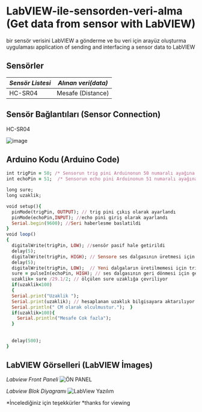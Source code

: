 # LabVIEW-ile-sensorden-veri-alma (Get data from sensor with LabVIEW)
bir sensör verisini LabVIEW a gönderme ve bu veri için arayüz oluşturma uygulaması
application of sending and interfacing a sensor data to LabVIEW


## Sensörler ##
*Sensör Listesi*  | *Alınan veri(data)*
------------- | -------------
HC-SR04 | Mesafe (Distance)



## Sensör Bağlantıları (Sensor Connection) ##

HC-SR04

![image](https://user-images.githubusercontent.com/101727667/172135493-fdf5222c-c977-49db-af14-450cef4b9014.png)


## Arduino Kodu (Arduino Code) ##


```ruby
int trigPin = 50; /* Sensorun trig pini Arduinonun 50 numaralı ayağına bağlandı */
int echoPin = 51;  /* Sensorun echo pini Arduinonun 51 numaralı ayağına bağlandı */

long sure;
long uzaklik;

void setup(){
  pinMode(trigPin, OUTPUT); // trig pini çıkış olarak ayarlandı 
  pinMode(echoPin,INPUT); //echo pini giriş olarak ayarlandı 
  Serial.begin(9600); //Seri haberlesme baslatildi 
}
void loop()
{
  digitalWrite(trigPin, LOW); //sensör pasif hale getirildi 
  delay(5);
  digitalWrite(trigPin, HIGH); // Sensore ses dalgasının üretmesi için emir verildi 
  delay(5);
  digitalWrite(trigPin, LOW);  // Yeni dalgaların üretilmemesi için trig pini LOW konumuna getirildi 
  sure = pulseIn(echoPin, HIGH); // ses dalgasının geri dönmesi için geçen sure ölçülüyor 
  uzaklik= sure /29.1/2; // ölçülen sure uzaklığa çevriliyor          
  if(uzaklik<100)
  {
  Serial.print("Uzaklik ");  
  Serial.print(uzaklik); // hesaplanan uzaklık bilgisayara aktarılıyor
  Serial.println(" CM olarak olculmustur.");  }
  if(uzaklik>100){
    Serial.println("Mesafe Cok fazla");
  }
  
    
  delay(500); 
}
```
## LabVIEW Görselleri (LabVIEW İmages) ##
*Labview Front Paneli*
![ÖN PANEL](https://user-images.githubusercontent.com/101727667/172136488-dc9d431e-07c7-48d8-85bf-fe59b9bcfa0c.PNG)

*Labview Blok Diyagramı*
![LabView Yazılım](https://user-images.githubusercontent.com/101727667/172137324-de04b349-d4e3-4559-a8de-c03135123534.PNG)

*İncelediğiniz için teşekkürler
*thanks for viewing
